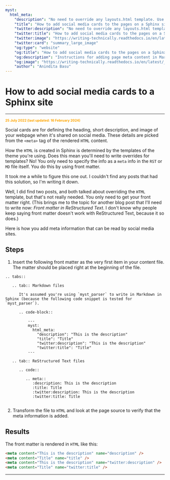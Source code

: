 ```yaml
---
myst:
  html_meta:
    "description": "No need to override any layouts.html template. Use meta tags in Markdown and ReStructured Text files, and backslash to escape colons."
    "title": "How to add social media cards to the pages on a Sphinx site"
    "twitter:description": "No need to override any layouts.html template. Use meta tags in Markdown and ReStructured Text files, and backslash to escape colons."
    "twitter:title": "How to add social media cards to the pages on a Sphinx site"
    "twitter:image": "https://writing-technically.readthedocs.io/en/latest/_static/wordcloud.jpg"
    "twitter:card": "summary_large_image"
    "og:type": "website"
    "og:title": "How to add social media cards to the pages on a Sphinx site"
    "og:description": "Instructions for adding page meta content in Markdown and ReStructured text files for a Sphinx site"
    "og:image": "https://writing-technically.readthedocs.io/en/latest/_static/wordcloud.jpg"
    "author": "Anindita Basu"
---
```


# How to add social media cards to a Sphinx site

<hr/>
<p style="font-weight:bold;font-size:75%;color:orange">25 July 2022 (last updated: 16 February 2024)</p>

Social cards are for defining the heading, short description, and image of your webpage when it's shared on social media. These details are picked from the `<meta>` tag of the rendered `HTML` content.

How the `HTML` is created in Sphinx is determined by the templates of the theme you're using. Does this mean you'll need to write overrides for templates? No! You only need to specify the info as a `meta` info in the `RST` or `MD` file itself. You do this by using front matter.

It took me a while to figure this one out. I couldn't find any posts that had this solution, so I'm writing it down.

Well, I did find two posts, and both talked about overriding the `HTML` template, but that's not really needed. You only need to get your front matter right. (This brings me to the topic for another blog post that I'll need to write now: _Front matter in ReStructured Text_. I don't know why people keep saying front matter doesn't work with ReStructured Text, because it so does.)

Here is how you add meta information that can be read by social media sites.

## Steps

1. Insert the following front matter as the very first item in your content file. The matter should be placed right at the beginning of the file.

  ````{eval-rst}
  .. tabs::

     .. tab:: Markdown files

        It's assumed you're using `myst_parser` to write in Markdown in Sphinx (because the following code snippet is tested for `myst_parser`).
      
        .. code-block:: 
      
            ---
            myst:
              html_meta:
                "description": "This is the description"
                "title": "Title"
                "twitter:description": "This is the description"
                "twitter:title": "Title"
            ---
      
     .. tab:: ReStructured Text files
      
        .. code:: 
      
           .. meta::
              :description: This is the description
              :title: Title
              :twitter:description: This is the description
              :twitter:title: Title
      
  ````

2. Transform the file to `HTML` and look at the page source to verify that the meta information is added.

## Results

The front matter is rendered in `HTML` like this:

```html
<meta content="This is the description" name="description" />
<meta content="Title" name="title" />
<meta content="This is the description" name="twitter:description" />
<meta content="Title" name="twitter:title" />
```

<hr/>

